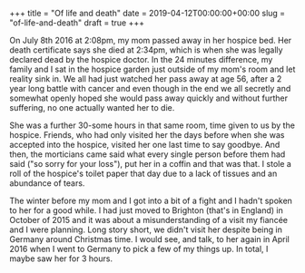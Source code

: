+++
title = "Of life and death"
date = 2019-04-12T00:00:00+00:00
slug = "of-life-and-death"
draft = true
+++

On July 8th 2016 at 2:08pm, my mom passed away in her hospice bed. Her death certificate says she died at 2:34pm, which is when she was legally declared dead by the hospice doctor. In the 24 minutes difference, my family and I sat in the hospice garden just outside of my mom's room and let reality sink in. We all had just watched her pass away at age 56, after a 2 year long battle with cancer and even though in the end we all secretly and somewhat openly hoped she would pass away quickly and without further suffering, no one actually wanted her to die.

She was a further 30-some hours in that same room, time given to us by the hospice. Friends, who had only visited her the days before when she was accepted into the hospice, visited her one last time to say goodbye. And then, the morticians came said what every single person before them had said ("so sorry for your loss"), put her in a coffin and that was that. I stole a roll of the hospice's toilet paper that day due to a lack of tissues and an abundance of tears.

The winter before my mom and I got into a bit of a fight and I hadn't spoken to her for a good while. I had just moved to Brighton (that's in England) in October of 2015 and it was about a misunderstanding of a visit my fiancée and I were planning. Long story short, we didn't visit her despite being in Germany around Christmas time. I would see, and talk, to her again in April 2016 when I went to Germany to pick a few of my things up. In total, I maybe saw her for 3 hours.
